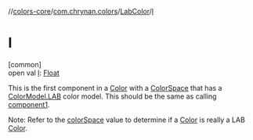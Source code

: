 //[colors-core](../../../index.md)/[com.chrynan.colors](../index.md)/[LabColor](index.md)/[l](l.md)

# l

[common]\
open val [l](l.md): [Float](https://kotlinlang.org/api/latest/jvm/stdlib/kotlin/-float/index.html)

This is the first component in a [Color](../-color/index.md) with a [ColorSpace](../../com.chrynan.colors.space/-color-space/index.md) that has a [ColorModel.LAB](../../com.chrynan.colors.space/-color-model/-l-a-b/index.md) color model. This should be the same as calling [component1](../../../../colors-core/com.chrynan.colors/-lab-color/component1.md).

Note: Refer to the [colorSpace](../../../../colors-core/com.chrynan.colors/-lab-color/color-space.md) value to determine if a [Color](../-color/index.md) is really a LAB [Color](../-color/index.md).
